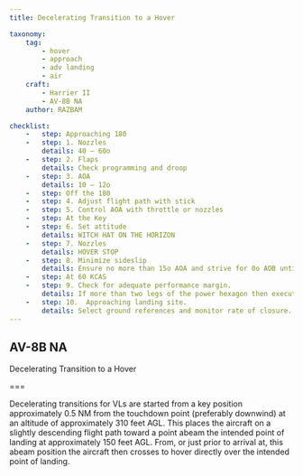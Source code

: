```yaml
---
title: Decelerating Transition to a Hover  

taxonomy:
    tag:
        - hover
        - approach
        - adv landing
        - air
    craft:
        - Harrier II
        - AV-8B NA
    author: RAZBAM

checklist:
    -   step: Approaching 180 
    -   step: 1. Nozzles 
        details: 40 – 60o 
    -   step: 2. Flaps 
        details: Check programming and droop 
    -   step: 3. AOA 
        details: 10 – 12o 
    -   step: Off the 180 
    -   step: 4. Adjust flight path with stick  
    -   step: 5. Control AOA with throttle or nozzles  
    -   step: At the Key 
    -   step: 6. Set attitude 
        details: WITCH HAT ON THE HORIZON 
    -   step: 7. Nozzles 
        details: HOVER STOP 
    -   step: 8. Minimize sideslip
        details: Ensure no more than 15o AOA and strive for 0o AOB until less than 60 knots. Increase power as required to maintain a shallow glideslope (approx. 3o) to arrive abeam the landing site at 150 feet AGL. 
    -   step: At 60 KCAS 
    -   step: 9. Check for adequate performance margin. 
        details: If more than two legs of the power hexagon then execute a wave off.  
    -   step: 10.  Approaching landing site. 
        details: Select ground references and monitor rate of closure. When closure is under control and below 30 knots, cross over the landing site while remaining at 150 feet AGL minimum until over a prepared surface. Flare slightly to spot or use braking stop as required, and establish hover over the desired landing point.  
---
```


## AV-8B NA 
Decelerating Transition to a Hover 

===

Decelerating transitions for VLs are started from a key position approximately 0.5 NM from the touchdown point (preferably downwind) at an altitude of approximately 310 feet AGL. This places the aircraft on a slightly descending flight path toward a point abeam the intended point of landing at approximately 150 feet AGL. From, or just prior to arrival at, this abeam position the aircraft then crosses to hover directly over the intended point of landing.
